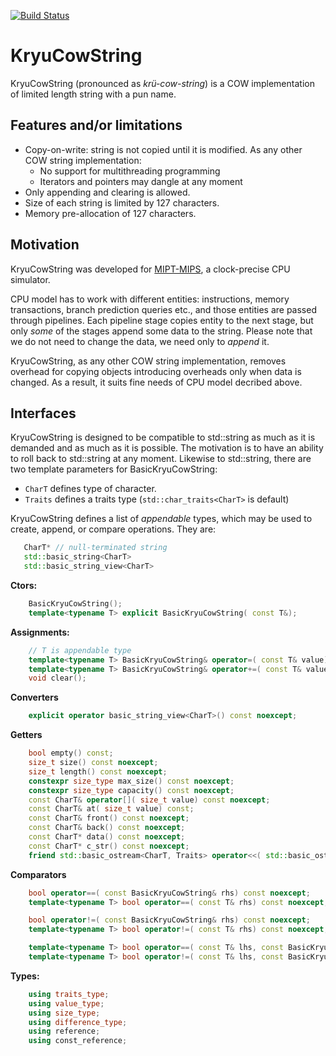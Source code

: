 [![Build Status](https://travis-ci.com/pavelkryukov/KryuCowString.svg?branch=master)](https://travis-ci.com/pavelkryukov/KryuCowString)

# KryuCowString
KryuCowString (pronounced as _krü-cow-string_) is a COW implementation of limited length string with a pun name.

## Features and/or limitations

 * Copy-on-write: string is not copied until it is modified. As any other COW string implementation:
   * No support for multithreading programming
   * Iterators and pointers may dangle at any moment
 * Only appending and clearing is allowed.
 * Size of each string is limited by 127 characters.
 * Memory pre-allocation of 127 characters.

## Motivation

KryuCowString was developed for [MIPT-MIPS](https://mipt-ilab.github.io/mipt-mips/), a clock-precise CPU simulator.

CPU model has to work with different entities: instructions, memory transactions, branch prediction queries etc., and those entities are passed through pipelines. Each pipeline stage copies entity to the next stage, but only _some_ of the stages append some data to the string. Please note that we do not need to change the data, we need only to _append_ it.

KryuCowString, as any other COW string implementation, removes overhead for copying objects introducing overheads only when data is changed. As a result, it suits fine needs of CPU model decribed above.


## Interfaces

KryuCowString is designed to be compatible to std::string as much as it is demanded and as much as it is possible. The motivation is to have an ability to roll back to std::string at any moment. Likewise to std::string, there are two template parameters for BasicKryuCowString:
* `CharT` defines type of character.
* `Traits` defines a traits type (`std::char_traits<CharT>` is default)

KryuCowString defines a list of _appendable_ types, which may be used to create, append, or compare operations.
They are:
```c++
   CharT* // null-terminated string
   std::basic_string<CharT>
   std::basic_string_view<CharT>
```

**Ctors:**
```c++
    BasicKryuCowString();
    template<typename T> explicit BasicKryuCowString( const T&);
```

**Assignments:**
```c++
    // T is appendable type
    template<typename T> BasicKryuCowString& operator=( const T& value);
    template<typename T> BasicKryuCowString& operator+=( const T& value);
    void clear();
```

**Converters**
```c++
    explicit operator basic_string_view<CharT>() const noexcept;
```

**Getters**
```c++
    bool empty() const;
    size_t size() const noexcept;
    size_t length() const noexcept;
    constexpr size_type max_size() const noexcept;
    constexpr size_type capacity() const noexcept;
    const CharT& operator[]( size_t value) const noexcept;
    const CharT& at( size_t value) const;
    const CharT& front() const noexcept;
    const CharT& back() const noexcept;
    const CharT* data() const noexcept;
    const CharT* c_str() const noexcept;
    friend std::basic_ostream<CharT, Traits> operator<<( std::basic_ostream<CharT, Traits>& out, const BasicKryuCowString& value);
```

**Comparators**
```c++
    bool operator==( const BasicKryuCowString& rhs) const noexcept;
    template<typename T> bool operator==( const T& rhs) const noexcept; // T is appendable

    bool operator!=( const BasicKryuCowString& rhs) const noexcept;
    template<typename T> bool operator!=( const T& rhs) const noexcept; // T is appendable

    template<typename T> bool operator==( const T& lhs, const BasicKryuCowString& rhs); // T is appendable and not a BasicKryuCowString
    template<typename T> bool operator!=( const T& lhs, const BasicKryuCowString& rhs); // T is appendable and not a BasicKryuCowString
```

**Types:**
```c++
    using traits_type;
    using value_type;
    using size_type;
    using difference_type;
    using reference;
    using const_reference;
```
